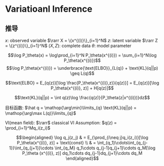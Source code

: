 # Variatioanl Inference


## 推导

$x$: observed variable $\rarr X = \{x^{(i)}\}_{i=1}^N$
$z$: latent variable $\rarr Z = \{z^{(i)}\}_{i=1}^N$
$(X,Z)$: complete data
$\theta$: model parameter

$$\log P_\theta(x) = \log\prod_{i=1}^N P_\theta(x^{(i)}) = \sum_{i=1}^N\log P_\theta(x^{(i)})$$
$$\log P_\theta(x^{(i)}) = \underbrace{\text{ELBO}}_{L(q)} + \text{KL}(q||p) \geq L(q)$$

$$\text{ELBO} = E_{q(z)}[\log \frac{P_\theta(x^{(i)},z)}{q(z)}] = E_{q(z)}[\log P_\theta(x^{(i)}, z)] + H[q(z)]$$

$$\text{KL}(q||p) = \int q(z)\log \frac{q(z)}{P_\theta(z|x^{(i)})}dz$$

目标函数:  $\hat q = \mathop{\arg\min}\limits_{q} \text{KL}(q||p) = \mathop{\arg\max L(q)}\limits_{q}$


VI(mean field): $\rarr$ classical VI
Assumption: $q(z) = \prod_{i=1}^Mq_i(z_i)$

$$\begin{aligned}
\log q_j(z_j) & = E_{\prod_{i\neq j}q_i(z_i)}[\log P_\theta(x^{(i)}, z)] + \text{const} \\
& = \int_{q_1}\cdots\int_{q_{j-1}}\int_{q_{j+1}}\cdots   \int_{q_M} q_1\cdots q_{j-1}q_{j+1}\cdots q_M[\log P_\theta (x^{(i)}, z)] dq_1\cdots dq_{j-1}dq_{j+1}\cdots dq_M
\end{aligned}$$